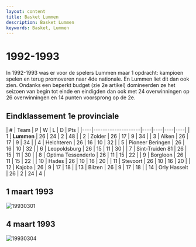 ```yaml
---
layout: content
title: Basket Lummen
description: Basket Lummen
keywords: Basket, Lummen
---
```


# 1992-1993

In 1992-1993 was er voor de spelers Lummen maar 1 opdracht: kampioen spelen en terug promoveren naar 4de nationale. En Lummen liet dit dan ook zien. Ondanks een beperkt budget (zie 2e artikel) domineerden ze het seizoen van begin tot einde en eindigden dan ook met 24 overwinningen op 26 overwinningen en 14 punten voorsprong op de 2e.

## Eindklassement 1e provinciale

| #  | Team               | P  | W  | L  | D | Pts |
|----|--------------------|----|----|----|----|
| 1  | **Lummen**         | 26 | 24 | 2  | 48 |
| 2  | Zolder             | 26 | 17 | 9  | 34 |
| 3  | Alken              | 26 | 17 | 9  | 34 |
| 4  | Helchteren         | 26 | 16 | 10 | 32 |
| 5  | Pioneer Beringen   | 26 | 16 | 10 | 32 |
| 6  | Leopoldsburg       | 26 | 15 | 11 | 30 |
| 7  | Sint-Truiden 81    | 26 | 15 | 11 | 30 |
| 8  | Optima Tessenderlo | 26 | 11 | 15 | 22 |
| 9  | Borgloon           | 26 | 11 | 15 | 22 |
| 10 | Hades              | 26 | 10 | 16 | 20 |
| 11 | Stevoort           | 26 | 10 | 16 | 20 |
| 12 | Kajoba             | 26 | 9  | 17 | 18 |
| 13 | Bilzen             | 26 | 9  | 17 | 18 |
| 14 | Orly Hasselt       | 26 | 2  | 24 | 4 |

## 1 maart 1993

![19930301](/club/geschiedenis/1992-1993/19930301.gif)

## 4 maart 1993

![19930304](/club/geschiedenis/1992-1993/19930304.gif)